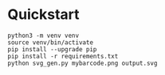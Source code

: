 Quickstart
==========

    python3 -m venv venv
    source venv/bin/activate
    pip install --upgrade pip
    pip install -r requirements.txt
    python svg_gen.py mybarcode.png output.svg
